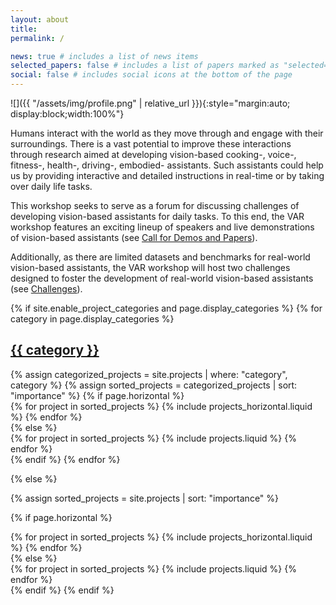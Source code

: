 ```yaml
---
layout: about
title: 
permalink: /

news: true # includes a list of news items
selected_papers: false # includes a list of papers marked as "selected={true}"
social: false # includes social icons at the bottom of the page
---
```

![]({{ "/assets/img/profile.png" | relative_url }}){:style="margin:auto; display:block;width:100%"}

Humans interact with the world as they move through and engage with their surroundings. There is a vast potential to improve these interactions through research aimed at developing vision-based cooking-, voice-, fitness-, health-, driving-, embodied- assistants. Such assistants could help us by providing interactive and detailed instructions in real-time or by taking over daily life tasks. 

This workshop seeks to serve as a forum for discussing challenges of developing vision-based assistants for daily tasks. To this end, the VAR workshop features an exciting lineup of speakers and live demonstrations of vision-based assistants (see [Call for Demos and Papers](/al-folio/DemosandPapers/)).

Additionally, as there are limited datasets and benchmarks for real-world vision-based assistants, the VAR workshop will host two challenges designed to foster the development of real-world vision-based assistants (see [Challenges](/al-folio/Challenges/)).


<div class="projects">
{% if site.enable_project_categories and page.display_categories %}
  <!-- Display categorized projects -->
  {% for category in page.display_categories %}
  <a id="{{ category }}" href=".#{{ category }}">
    <h2 class="category">{{ category }}</h2>
  </a>
  {% assign categorized_projects = site.projects | where: "category", category %}
  {% assign sorted_projects = categorized_projects | sort: "importance" %}
  <!-- Generate cards for each project -->
  {% if page.horizontal %}
  <div class="container">
    <div class="row row-cols-1 row-cols-md-2">
    {% for project in sorted_projects %}
      {% include projects_horizontal.liquid %}
    {% endfor %}
    </div>
  </div>
  {% else %}
  <div class="row row-cols-1 row-cols-md-3">
    {% for project in sorted_projects %}
      {% include projects.liquid %}
    {% endfor %}
  </div>
  {% endif %}
  {% endfor %}

{% else %}

<!-- Display projects without categories -->

{% assign sorted_projects = site.projects | sort: "importance" %}

  <!-- Generate cards for each project -->

{% if page.horizontal %}

  <div class="container">
    <div class="row row-cols-1 row-cols-md-2">
    {% for project in sorted_projects %}
      {% include projects_horizontal.liquid %}
    {% endfor %}
    </div>
  </div>
  {% else %}
  <div class="row row-cols-1 row-cols-md-3">
    {% for project in sorted_projects %}
      {% include projects.liquid %}
    {% endfor %}
  </div>
  {% endif %}
{% endif %}
</div>
